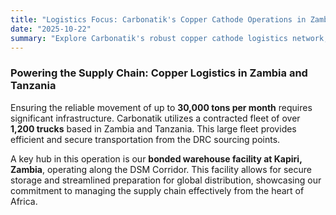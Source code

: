 ```yaml
---
title: "Logistics Focus: Carbonatik's Copper Cathode Operations in Zambia & Tanzania"
date: "2025-10-22" 
summary: "Explore Carbonatik's robust copper cathode logistics network, centered in Zambia and Tanzania"
---
```


<script>
    import PinterestGallery from '$lib/components/PinterestGallery.svelte';
    import VideoPlayer from '$lib/components/VideoPlayer.svelte';

</script>

<VideoPlayer src="/videos/copper-cathodes.mp4" caption="Showcasing copper cathodes" />

### Powering the Supply Chain: Copper Logistics in Zambia and Tanzania

Ensuring the reliable movement of up to **30,000 tons per month** requires significant infrastructure. Carbonatik utilizes a contracted fleet of over **1,200 trucks** based in Zambia and Tanzania. This large fleet provides efficient and secure transportation from the DRC sourcing points.

A key hub in this operation is our **bonded warehouse facility at Kapiri, Zambia**, operating along the DSM Corridor. This facility allows for secure storage and streamlined preparation for global distribution, showcasing our commitment to managing the supply chain effectively from the heart of Africa.

<PinterestGallery galleryId="copper-cathodes" caption="Carbonatik's copper cathode logistics and warehousing operations in Zambia and Tanzania." />